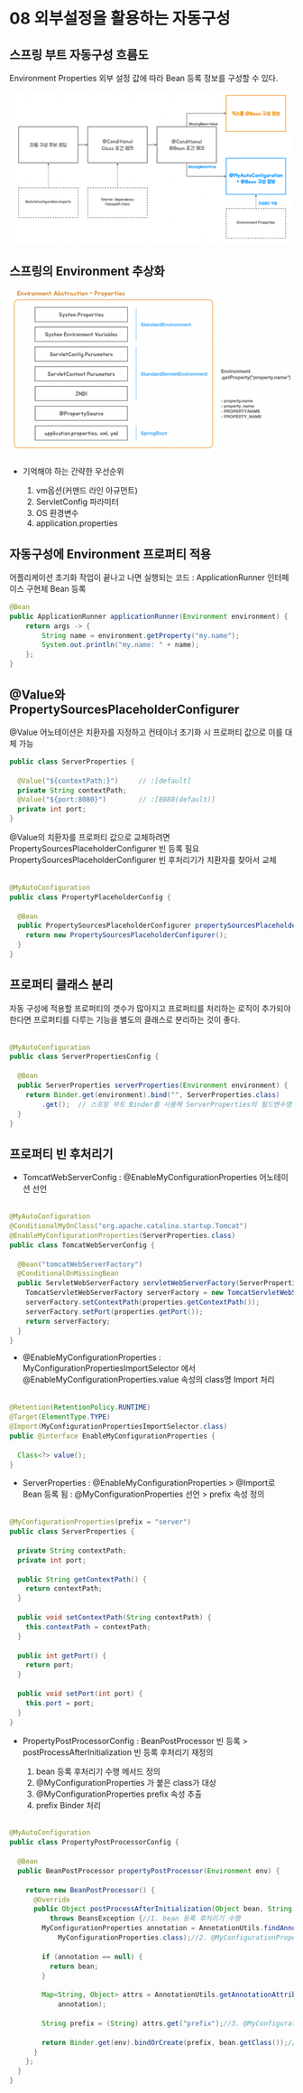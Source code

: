 # 08 외부설정을 활용하는 자동구성

## 스프링 부트 자동구성 흐름도

Environment Properties 외부 설정 값에 따라 Bean 등록 정보를 구성할 수 있다.

![스프링부트 자동구성 흐름도.png](img/스프링부트%20자동구성%20흐름도.png)

## 스프링의 Environment 추상화

![스프링부트 Environment 추상화.png](img/스프링부트%20Environment%20추상화.png)

- 기억해야 하는 간략한 우선순위

    1. vm옵션(커맨드 라인 아규먼트)
    2. ServletConfig 파라미터
    3. OS 환경변수
    4. application.properties

## 자동구성에 Environment 프로퍼티 적용

어플리케이션 초기화 작업이 끝나고 나면 실행되는 코드 : ApplicationRunner 인터페이스 구현체 Bean 등록

```java
@Bean
public ApplicationRunner applicationRunner(Environment environment) {
    return args -> {
        String name = environment.getProperty("my.name");
        System.out.println("my.name: " + name);
    }; 
}
```

## @Value와 PropertySourcesPlaceholderConfigurer

@Value 어노테이션은 치환자를 지정하고 컨테이너 초기화 시 프로퍼티 값으로 이를 대체 가능

```java
public class ServerProperties {

  @Value("${contextPath:}")     // :[default]
  private String contextPath;
  @Value("${port:8080}")        // :[8080(default)]
  private int port;
}
```

@Value의 치환자를 프로퍼티 값으로 교체하려면 PropertySourcesPlaceholderConfigurer 빈 등록 필요   
PropertySourcesPlaceholderConfigurer 빈 후처리기가 치환자를 찾아서 교체

```java

@MyAutoConfiguration
public class PropertyPlaceholderConfig {

  @Bean
  public PropertySourcesPlaceholderConfigurer propertySourcesPlaceholderConfigurer() {
    return new PropertySourcesPlaceholderConfigurer();
  }
}

```

## 프로퍼티 클래스 분리

자동 구성에 적용할 프로퍼티의 갯수가 많아지고 프로퍼티를 처리하는 로직이 추가되야 한다면 프로퍼티를 다루는 기능을 별도의 클래스로 분리하는 것이 좋다.

```java

@MyAutoConfiguration
public class ServerPropertiesConfig {

  @Bean
  public ServerProperties serverProperties(Environment environment) {
    return Binder.get(environment).bind("", ServerProperties.class)
        .get();  // 스프링 부트 Binder를 사용해 ServerProperties의 필드변수명 <> Properties명 자동 대입  
  }
}

```

## 프로퍼티 빈 후처리기

- TomcatWebServerConfig
  : @EnableMyConfigurationProperties 어노테이션 선언

```java

@MyAutoConfiguration
@ConditionalMyOnClass("org.apache.catalina.startup.Tomcat")
@EnableMyConfigurationProperties(ServerProperties.class)
public class TomcatWebServerConfig {

  @Bean("tomcatWebServerFactory")
  @ConditionalOnMissingBean
  public ServletWebServerFactory servletWebServerFactory(ServerProperties properties) {
    TomcatServletWebServerFactory serverFactory = new TomcatServletWebServerFactory();
    serverFactory.setContextPath(properties.getContextPath());
    serverFactory.setPort(properties.getPort());
    return serverFactory;
  }
}
```

- @EnableMyConfigurationProperties
  : MyConfigurationPropertiesImportSelector 에서 @EnableMyConfigurationProperties.value 속성의 class명
  Import 처리

```java

@Retention(RetentionPolicy.RUNTIME)
@Target(ElementType.TYPE)
@Import(MyConfigurationPropertiesImportSelector.class)
public @interface EnableMyConfigurationProperties {

  Class<?> value();
}

```

- ServerProperties
  : @EnableMyConfigurationProperties
  \> @Import로 Bean 등록 됨
  : @MyConfigurationProperties 선언
  \> prefix 속성 정의

```java

@MyConfigurationProperties(prefix = "server")
public class ServerProperties {

  private String contextPath;
  private int port;

  public String getContextPath() {
    return contextPath;
  }

  public void setContextPath(String contextPath) {
    this.contextPath = contextPath;
  }

  public int getPort() {
    return port;
  }

  public void setPort(int port) {
    this.port = port;
  }
}

```

- PropertyPostProcessorConfig
  : BeanPostProcessor 빈 등록
  \> postProcessAfterInitialization 빈 등록 후처리기 재정의

    1. bean 등록 후처리기 수행 메서드 정의
    2. @MyConfigurationProperties 가 붙은 class가 대상
    3. @MyConfigurationProperties prefix 속성 추출
    4. prefix Binder 처리

```java

@MyAutoConfiguration
public class PropertyPostProcessorConfig {

  @Bean
  public BeanPostProcessor propertyPostProcessor(Environment env) {

    return new BeanPostProcessor() {
      @Override
      public Object postProcessAfterInitialization(Object bean, String beanName)
          throws BeansException {//1. bean 등록 후처리기 수행
        MyConfigurationProperties annotation = AnnotationUtils.findAnnotation(bean.getClass(),
            MyConfigurationProperties.class);//2. @MyConfigurationProperties 가 붙은 class가 대상

        if (annotation == null) {
          return bean;
        }

        Map<String, Object> attrs = AnnotationUtils.getAnnotationAttributes(
            annotation);

        String prefix = (String) attrs.get("prefix");//3. @MyConfigurationProperties prefix 속성 추출

        return Binder.get(env).bindOrCreate(prefix, bean.getClass());//4. prefix Binder 처리
      }
    };
  }
}

```
